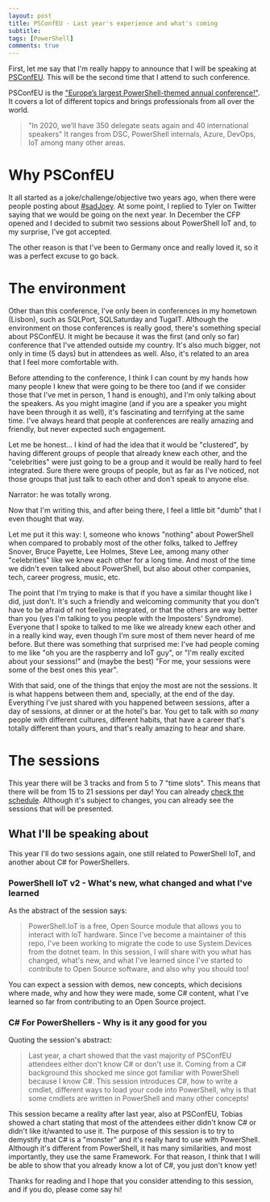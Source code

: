 ```yaml
---
layout: post
title: PSConfEU - Last year's experience and what's coming
subtitle:
tags: [PowerShell]
comments: true
---
```


First, let me say that I'm really happy to announce that I will be speaking at [PSConfEU](https://psconf.eu/).
This will be the second time that I attend to such conference.

PSConfEU is the ["Europe’s largest PowerShell-themed annual conference!"](https://psconf.eu/about.html).
It covers a lot of different topics and brings professionals from all over the world. 
> "In 2020, we’ll have 350 delegate seats again and 40 international speakers"
It ranges from DSC, PowerShell internals, Azure, DevOps, IoT among many other areas.

# Why PSConfEU

It all started as a joke/challenge/objective two years ago, when there were people posting about [#sadJoey](https://twitter.com/DanielSilv9/status/991009571757088769).
At some point, I replied to Tyler on Twitter saying that we would be going on the next year.
In December the CFP opened and I decided to submit two sessions about PowerShell IoT and, to my surprise, I've got accepted.

The other reason is that I've been to Germany once and really loved it, so it was a perfect excuse to go back.

# The environment

Other than this conference, I've only been in conferences in my hometown (Lisbon), such as SQLPort, SQLSaturday and TugaIT.
Although the environment on those conferences is really good, there's something special about PSConfEU.
It might be because it was the first (and only so far) conference that I've attended outside my country.
It's also much bigger, not only in time (5 days) but in attendees as well. Also, it's related to an area that I feel more comfortable with.

Before attending to the conference, I think I can count by my hands how many people I knew that were going to be there too (and if we consider those that I've met in person, 1 hand is enough), and I'm only talking about the speakers.
As you might imagine (and if you are a speaker you might have been through it as well), it's fascinating and terrifying at the same time.
I've always heard that people at conferences are really amazing and friendly, but never expected such engagement.

Let me be honest... I kind of had the idea that it would be "clustered", by having different groups of people that already knew each other, and the "celebrities" were just going to be a group and it would be really hard to feel integrated.
Sure there were groups of people, but as far as I've noticed, not those groups that just talk to each other and don't speak to anyone else. 

Narrator: he was totally wrong.

Now that I'm writing this, and after being there, I feel a little bit "dumb" that I even thought that way.

Let me put it this way: I, someone who knows "nothing" about PowerShell when compared to probably most of the other folks, talked to Jeffrey Snover, Bruce Payette, Lee Holmes, Steve Lee, among many other "celebrities" like we knew each other for a long time.
And most of the time we didn't even talked about PowerShell, but also about other companies, tech, career progress, music, etc.


The point that I'm trying to make is that if you have a similar thought like I did, just don't. 
It's such a friendly and welcoming community that you don't have to be afraid of not feeling integrated, or that the others are way better than you (yes I'm talking to you people with the Imposters' Syndrome).
Everyone that I spoke to talked to me like we already knew each other and in a really kind way, even though I'm sure most of them never heard of me before.
But there was something that surprised me: I've had people coming to me like "oh you are the raspberry and IoT guy", or "I'm really excited about your sessions!" and (maybe the best) "For me, your sessions were some of the best ones this year".

With that said, one of the things that enjoy the most are not the sessions.
It is what happens between them and, specially, at the end of the day.
Everything I've just shared with you happened between sessions, after a day of sessions, at dinner or at the hotel's bar.
You get to talk with *_so many_* people with different cultures, different habits, that have a career that's totally different than yours, and that's really amazing to hear and share.

# The sessions

This year there will be 3 tracks and from 5 to 7 "time slots". This means that there will be from 15 to 21 sessions per day!
You can already [check the schedule](https://psconf.eu/schedule). Although it's subject to changes, you can already see the sessions that will be presented.

## What I'll be speaking about

This year I'll do two sessions again, one still related to PowerShell IoT, and another about C# for PowerShellers.

### PowerShell IoT v2 - What's new, what changed and what I've learned

As the abstract of the session says:

> PowerShell.IoT is a free, Open Source module that allows you to interact with IoT hardware.
Since I've become a maintainer of this repo, I've been working to migrate the code to use System.Devices from the dotnet team.
In this session, I will share with you what has changed, what's new, and what I've learned since I've started to contribute to Open Source software, and also why you should too!

You can expect a session with demos, new concepts, which decisions where made, why and how they were made, some C# content, what I've learned so far from contributing to an Open Source project.

### C# For PowerShellers - Why is it any good for you

Quoting the session's abstract:

> Last year, a chart showed that the vast majority of PSConfEU attendees either don't know C# or don't use it.
Coming from a C# background this shocked me since got familiar with PowerShell because I know C#.
This session introduces C#, how to write a cmdlet, different ways to load your code into PowerShell, why is that some cmdlets are written in PowerShell and many other concepts!

This session became a reality after last year, also at PSConfEU, Tobias showed a chart stating that most of the attendees either didn't know C# or didn't like it/wanted to use it.
The purpose of this session is to try to demystify that C# is a "monster" and it's really hard to use with PowerShell.
Although it's different from PowerShell, it has many similarities, and most importantly, they use the same Framework.
For that reason, I think that I will be able to show that you already know a lot of C#, you just don't know yet!

Thanks for reading and I hope that you consider attending to this session, and if you do, please come say hi!

